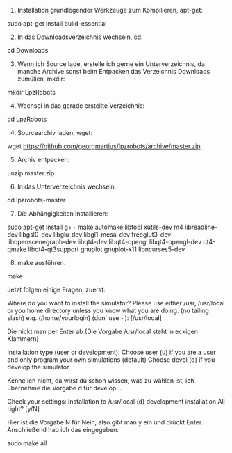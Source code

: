 1. Installation grundlegender Werkzeuge zum Kompilieren, apt-get:

sudo apt-get install build-essential

2. In das Downloadsverzeichnis wechseln, cd:

cd Downloads

3. Wenn ich Source lade, erstelle ich gerne ein Unterverzeichnis, da manche Archive sonst beim Entpacken das Verzeichnis Downloads zumüllen, mkdir:

mkdir LpzRobots

4. Wechsel in das gerade erstellte Verzeichnis:

cd LpzRobots

4. Sourcearchiv laden, wget:

wget https://github.com/georgmartius/lpzrobots/archive/master.zip

5. Archiv entpacken:

unzip master.zip

6. In das Unterverzeichnis wechseln:

cd lpzrobots-master

7. Die Abhängigkeiten installieren:

sudo apt-get install g++ make automake libtool xutils-dev m4 libreadline-dev libgsl0-dev libglu-dev libgl1-mesa-dev freeglut3-dev libopenscenegraph-dev libqt4-dev libqt4-opengl libqt4-opengl-dev qt4-qmake libqt4-qt3support gnuplot gnuplot-x11 libncurses5-dev

8. make ausführen:

make

Jetzt folgen einige Fragen, zuerst:

Where do you want to install the simulator?
Please use either /usr, /usr/local  or you home directory
unless you know what you are doing. (no tailing slash)
e.g. (/home/yourlogin) (don' use ~): [/usr/local]

Die nickt man per Enter ab (Die Vorgabe /usr/local steht in eckigen Klammern)

Installation type (user or development):
 Choose user  (u) if you are a user and only program your own simulations (default)
 Choose devel (d) if you develop the simulator
 
Kenne ich nicht, da wirst du schon wissen, was zu wählen ist, ich übernehme die Vorgabe d für develop...

Check your settings:
 Installation to /usr/local
 (d) development installation
All right? [y/N]

Hier ist die Vorgabe N für Nein, also gibt man y ein und drückt Enter. Anschließend hab ich das eingegeben:

sudo make all
